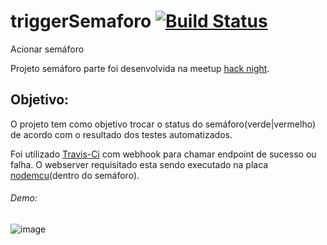 # triggerSemaforo   [![Build Status](https://travis-ci.org/MeetUpHackNight/trafficlight.svg?branch=master)](https://travis-ci.org/MeetUpHackNight/trafficlight)

Acionar semáforo

Projeto semáforo parte foi desenvolvida na meetup [hack night](https://www.meetup.com/pt-BR/Hack-Night).


## Objetivo:
O projeto tem como objetivo trocar o status do semáforo(verde|vermelho) de acordo com o resultado dos testes automatizados.

Foi utilizado [Travis-Ci](https://travis-ci.org) com webhook para chamar endpoint de sucesso ou falha. O webserver requisitado esta sendo executado na placa [nodemcu](https://secure.meetupstatic.com/photos/event/6/3/2/4/highres_463405380.jpeg)(dentro do semáforo).


###### Demo:

![image](https://lh3.googleusercontent.com/1S0LtkyCrJ1xHF7Zio7M25iTdZrtdFvun4oXMsfnXYFsGzKQuDKh8z3qY1GqpLyhVJpmrxHvrMp6Fq-IMrXZd4JNs9A9l9IRUcUuup_yMpKUb8-WWfWxITt-FJryMt86xu1aT2U7xjlBRT1Y_tWMSyGx4ZiqfhOjVMHHKsKCJ88XdIKcJQ4G3l2nytLNtxQ53iS8YYggpfAtfyDcNbqsJAelReZQw4eeQNOmK5mMSJ76SZHVw7tJVS7u-SVdVNJ8G49upMmq18wWNnfp-XB5CBMRDiKGiq0FnHJx4rp--vdmtDUcoGILVu3dw5TSvV1UIsPibkBMJS4PEGnpb60jxezy6971IzdSYIm20CVDxTbzHSdoPx9TE1bHeYFfmZLn34U1oLCXk7-ULSNpdIbZ16bvjldzf5QYfFgE-5XB1wb6MT85V0QbYmL44n1RGppYP1BONhiB4N14m3ghgJfIxE2LI3b3i7A_a2X8PJUcwVgM_QUA17uPj2UhwAFWPVzaD337FgPtl7UgzcySE7AuG3kM8AXEdc12bOkbZvoVDhajAVZ-p_j8zAI3ZcVkUtOQ-aMtD57PS9-w1t458JiE__retJrG8DijO_pwFHa06IRLB8mLCYm88dkm=w320-h240-no) 

